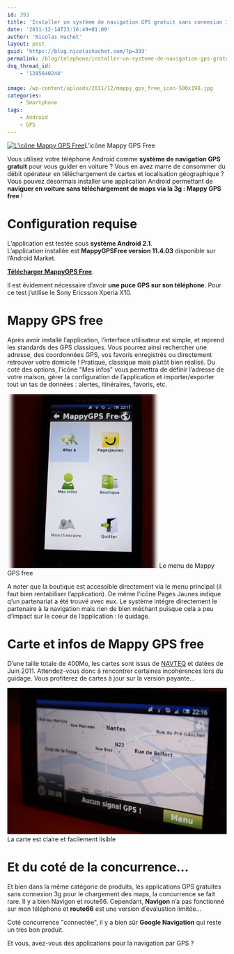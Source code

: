 ```yaml
---
id: 393
title: 'Installer un système de navigation GPS gratuit sans connexion 3G sur votre smartphone Android : Mappy GPS Free'
date: '2011-12-14T23:16:49+01:00'
author: 'Nicolas Hachet'
layout: post
guid: 'https://blog.nicolashachet.com/?p=393'
permalink: /blog/telephone/installer-un-systeme-de-navigation-gps-gratuit-sans-connexion-3g-sur-votre-smartphone-android-mappy-gps-free/
dsq_thread_id:
    - '1285640244'

image: /wp-content/uploads/2011/12/mappy_gps_free_icon-500x198.jpg
categories:
    - Smartphone
tags:
    - Android
    - GPS
---
```


[![](/wp-content/uploads/2011/12/mappy_gps_free_icon-300x199.jpg "L'icône Mappy GPS Free")](/wp-content/uploads/2011/12/mappy_gps_free_icon.jpg)L’icône Mappy GPS Free

Vous utilisez votre téléphone Android comme **système de navigation GPS gratuit** pour vous guider en voiture ? Vous en avez marre de consommer du débit opérateur en téléchargement de cartes et localisation géographique ? Vous pouvez désormais installer une application Android permettant de **naviguer en voiture sans téléchargement de maps via la 3g : Mappy GPS free** !

# Configuration requise

L’application est testée sous **système Android 2.1**.  
L’application installée est **MappyGPSFree version 11.4.03** disponible sur l’Android Market.

**[Télécharger MappyGPS Free](https://market.android.com/details?id=com.mappy.androidpagesjaunes&feature=search_result#?t=W251bGwsMSwxLDEsImNvbS5tYXBweS5hbmRyb2lkcGFnZXNqYXVuZXMiXQ..)**.

Il est évidement nécessaire d’avoir **une puce GPS sur son téléphone**. Pour ce test j’utilise le Sony Ericsson Xperia X10.

# Mappy GPS free

Après avoir installé l’application, l’interface utilisateur est simple, et reprend les standards des GPS classiques. Vous pourrez ainsi rechercher une adresse, des coordonnées GPS, vos favoris enregistrés ou directement retrouver votre domicile ! Pratique, classique mais plutôt bien réalisé. Du coté des options, l’icône "Mes infos" vous permettra de définir l’adresse de votre maison, gérer la configuration de l’application et importer/exporter tout un tas de données : alertes, itinéraires, favoris, etc.

[![Le menu de Mappy GPS free](/wp-content/uploads/2011/12/mappy_gps_free_menu.png "mappy_gps_free_menu")](/wp-content/uploads/2011/12/mappy_gps_free_menu.png)Le menu de Mappy GPS free

A noter que la boutique est accessible directement via le menu principal (il faut bien rentabiliser l’application). De même l’icône Pages Jaunes indique q’un partenariat a été trouvé avec eux. Le système intégre directement le partenaire à la navigation mais rien de bien méchant puisque cela a peu d’impact sur le coeur de l’application : le quidage.

# Carte et infos de Mappy GPS free

D’une taille totale de 400Mo, les cartes sont issus de [NAVTEQ](https://www.navteq.com/) et datées de Juin 2011. Attendez-vous donc à rencontrer certaines incohérences lors du guidage. Vous profiterez de cartes à jour sur la version payante…

[![](/wp-content/uploads/2011/12/mappy_gps_free_carte.jpg "La carte est claire et facilement lisible")](/wp-content/uploads/2011/12/mappy_gps_free_carte.jpg)La carte est claire et facilement lisible

# Et du coté de la concurrence…

Et bien dans la même catégorie de produits, les applications GPS gratuites sans connexion 3g pour le chargement des maps, la concurrence se fait rare. Il y a bien Navigon et route66. Cependant, **Navigon** n’a pas fonctionné sur mon téléphone et **route66** est une version d’évaluation limitée…

Coté concurrence "connectée", il y a bien sûr **Google Navigation** qui reste un très bon produit.

Et vous, avez-vous des applications pour la navigation par GPS ?
